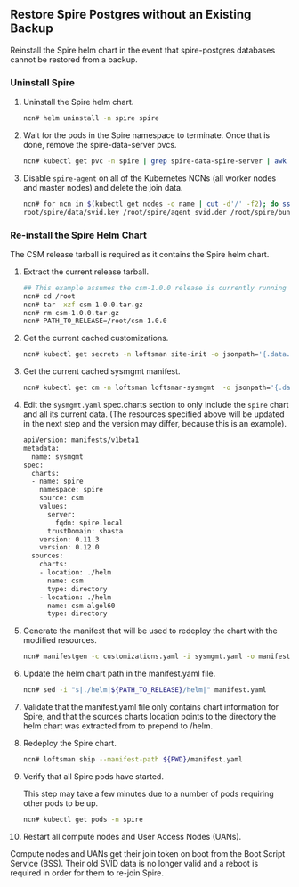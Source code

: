 

## Restore Spire Postgres without an Existing Backup

Reinstall the Spire helm chart in the
event that spire-postgres databases cannot be restored from a backup.


### Uninstall Spire

1. Uninstall the Spire helm chart.

   ```bash
   ncn# helm uninstall -n spire spire
   ```

2. Wait for the pods in the Spire namespace to terminate. Once that is done, remove
   the spire-data-server pvcs.

   ```bash
   ncn# kubectl get pvc -n spire | grep spire-data-spire-server | awk '{print $1}' | xargs kubectl delete -n spire pvc
   ```

3. Disable `spire-agent` on all of the Kubernetes NCNs (all worker nodes and master nodes) and delete the join data.

   ```bash
   ncn# for ncn in $(kubectl get nodes -o name | cut -d'/' -f2); do ssh "${ncn}" systemctl stop spire-agent; ssh "${ncn}" rm /
   root/spire/data/svid.key /root/spire/agent_svid.der /root/spire/bundle.der; done
   ```


### Re-install the Spire Helm Chart

The CSM release tarball is required as it contains the Spire helm chart.

1. Extract the current release tarball.

   ```bash
   ## This example assumes the csm-1.0.0 release is currently running and the csm-1.0.0.tar.gz has been pulled down under /root
   ncn# cd /root
   ncn# tar -xzf csm-1.0.0.tar.gz
   ncn# rm csm-1.0.0.tar.gz
   ncn# PATH_TO_RELEASE=/root/csm-1.0.0
   ```

2. Get the current cached customizations.

   ```bash
   ncn# kubectl get secrets -n loftsman site-init -o jsonpath='{.data.customizations\.yaml}' | base64 -d > customizations.yaml
   ```

3. Get the current cached sysmgmt manifest.

   ```bash
   ncn# kubectl get cm -n loftsman loftsman-sysmgmt  -o jsonpath='{.data.manifest\.yaml}' -o sysmgmt.yaml
   ```

4. Edit the `sysmgmt.yaml` spec.charts section to only include the `spire` chart and all its current data. (The resources specified above will be updated in the next step and the version may differ, because this is an example).

   ```bash
   apiVersion: manifests/v1beta1
   metadata:
     name: sysmgmt
   spec:
     charts:
     - name: spire
       namespace: spire
       source: csm
       values:
         server:
           fqdn: spire.local
         trustDomain: shasta
       version: 0.11.3
       version: 0.12.0
     sources:
       charts:
       - location: ./helm
         name: csm
         type: directory
       - location: ./helm
         name: csm-algol60
         type: directory
   ```

5. Generate the manifest that will be used to redeploy the chart with the modified resources.

   ```bash
   ncn# manifestgen -c customizations.yaml -i sysmgmt.yaml -o manifest.yaml
   ```

6. Update the helm chart path in the manifest.yaml file.

   ```bash
   ncn# sed -i "s|./helm|${PATH_TO_RELEASE}/helm|" manifest.yaml
   ```

7. Validate that the manifest.yaml file only contains chart information for Spire, 
and that the sources charts location points to the directory the helm chart was extracted from to prepend to /helm.

8. Redeploy the Spire chart.

   ```bash
   ncn# loftsman ship --manifest-path ${PWD}/manifest.yaml
   ```

9. Verify that all Spire pods have started.

   This step may take a few minutes due to a number of pods requiring other pods to be up.

   ```bash
   ncn# kubectl get pods -n spire
   ```

10. Restart all compute nodes and User Access Nodes (UANs).

   Compute nodes and UANs get their join token on boot from the Boot Script Service (BSS).
   Their old SVID data is no longer valid and a reboot is required in order for them to re-join Spire.

